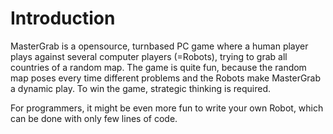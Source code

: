 # Introduction
MasterGrab is a opensource, turnbased PC game where a human player plays against
several computer players (=Robots), trying to grab all countries of a random map. The game 
is quite fun, because the random map poses every time different problems and 
the Robots make MasterGrab a dynamic play. To win the game, 
strategic thinking is required.

For programmers, it might be even more fun to write your own Robot, which can 
be done with only few lines of code.

